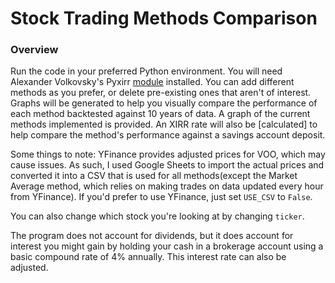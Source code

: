 # Stock Trading Methods Comparison

### Overview ###

Run the code in your preferred Python environment. You will need Alexander Volkovsky's Pyxirr [module](https://github.com/Anexen/pyxirr "Library Used For Calculations") installed. You can add different methods as you prefer, or delete pre-existing ones that aren't of interest. Graphs will be generated to help you visually compare the performance of each method backtested against 10 years of data. A graph of the current methods implemented is provided. An XIRR rate will also be [calculated] to help compare the method's performance against a savings account deposit.


Some things to note:
YFinance provides adjusted prices for VOO, which may cause issues. As such, I used Google Sheets to import the actual prices and converted it into a CSV that is used for all methods(except the Market Average method, which relies on making trades on data updated every hour from YFinance). If you'd prefer to use YFinance, just set `USE_CSV` to `False`. 

You can also change which stock you're looking at by changing `ticker`. 

The program does not account for dividends, but it does account for interest you might gain by holding your cash in a brokerage account using a basic compound rate of 4% annually. This interest rate can also be adjusted. 
